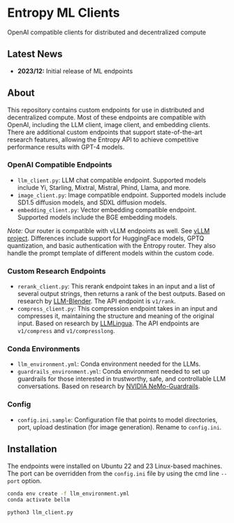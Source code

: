 # Entropy ML Clients

OpenAI compatible clients for distributed and decentralized compute

## Latest News

- **2023/12:** Initial release of ML endpoints

## About

This repository contains custom endpoints for use in distributed and decentralized compute. Most of these endpoints are compatible with OpenAI, including the LLM client, image client, and embedding clients. There are additional custom endpoints that support state-of-the-art research features, allowing the Entropy API to achieve competitive performance results with GPT-4 models.

### OpenAI Compatible Endpoints

- `llm_client.py`: LLM chat compatible endpoint. Supported models include Yi, Starling, Mixtral, Mistral, Phind, Llama, and more.
- `image_client.py`: Image compatible endpoint. Supported models include SD1.5 diffusion models, and SDXL diffusion models.
- `embedding_client.py`: Vector embedding compatible endpoint. Supported models include the BGE embedding models.

_Note:_ Our router is compatible with vLLM endpoints as well. See [vLLM project](https://github.com/vllm-project/vllm). Differences include support for HuggingFace models, GPTQ quantization, and basic authentication with the Entropy router. They also handle the prompt template of different models within the custom code.

### Custom Research Endpoints

- `rerank_client.py`: This rerank endpoint takes in an input and a list of several output strings, then returns a rank of the best outputs. Based on research by [LLM-Blender](https://github.com/yuchenlin/LLM-Blender). The API endpoint is `v1/rank`.
- `compress_client.py`: This compression endpoint takes in an input and compresses it, maintaining the structure and meaning of the original input. Based on research by [LLMLingua](https://github.com/microsoft/LLMLingua). The API endpoints are `v1/compress` and `v1/compresslong`.

### Conda Environments

- `llm_environment.yml`: Conda environment needed for the LLMs.
- `guardrails_environment.yml`: Conda environment needed to set up guardrails for those interested in trustworthy, safe, and controllable LLM conversations. Based on research by [NVIDIA NeMo-Guardrails](https://github.com/NVIDIA/NeMo-Guardrails).

### Config

- `config.ini.sample`: Configuration file that points to model directories, port, upload destination (for image generation).  Rename to `config.ini`.

## Installation

The endpoints were installed on Ubuntu 22 and 23 Linux-based machines.  The port can be overridden from the `config.ini` file by using the cmd line `--port` option.

```bash
conda env create -f llm_environment.yml
conda activate bellm

python3 llm_client.py
```